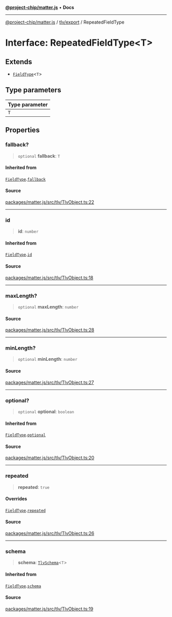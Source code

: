 [**@project-chip/matter.js**](../../../README.md) • **Docs**

***

[@project-chip/matter.js](../../../modules.md) / [tlv/export](../README.md) / RepeatedFieldType

# Interface: RepeatedFieldType\<T\>

## Extends

- [`FieldType`](FieldType.md)\<`T`\>

## Type parameters

| Type parameter |
| :------ |
| `T` |

## Properties

### fallback?

> `optional` **fallback**: `T`

#### Inherited from

[`FieldType`](FieldType.md).[`fallback`](FieldType.md#fallback)

#### Source

[packages/matter.js/src/tlv/TlvObject.ts:22](https://github.com/project-chip/matter.js/blob/7a8cbb56b87d4ccf34bec5a9a95ab40a1711324f/packages/matter.js/src/tlv/TlvObject.ts#L22)

***

### id

> **id**: `number`

#### Inherited from

[`FieldType`](FieldType.md).[`id`](FieldType.md#id)

#### Source

[packages/matter.js/src/tlv/TlvObject.ts:18](https://github.com/project-chip/matter.js/blob/7a8cbb56b87d4ccf34bec5a9a95ab40a1711324f/packages/matter.js/src/tlv/TlvObject.ts#L18)

***

### maxLength?

> `optional` **maxLength**: `number`

#### Source

[packages/matter.js/src/tlv/TlvObject.ts:28](https://github.com/project-chip/matter.js/blob/7a8cbb56b87d4ccf34bec5a9a95ab40a1711324f/packages/matter.js/src/tlv/TlvObject.ts#L28)

***

### minLength?

> `optional` **minLength**: `number`

#### Source

[packages/matter.js/src/tlv/TlvObject.ts:27](https://github.com/project-chip/matter.js/blob/7a8cbb56b87d4ccf34bec5a9a95ab40a1711324f/packages/matter.js/src/tlv/TlvObject.ts#L27)

***

### optional?

> `optional` **optional**: `boolean`

#### Inherited from

[`FieldType`](FieldType.md).[`optional`](FieldType.md#optional)

#### Source

[packages/matter.js/src/tlv/TlvObject.ts:20](https://github.com/project-chip/matter.js/blob/7a8cbb56b87d4ccf34bec5a9a95ab40a1711324f/packages/matter.js/src/tlv/TlvObject.ts#L20)

***

### repeated

> **repeated**: `true`

#### Overrides

[`FieldType`](FieldType.md).[`repeated`](FieldType.md#repeated)

#### Source

[packages/matter.js/src/tlv/TlvObject.ts:26](https://github.com/project-chip/matter.js/blob/7a8cbb56b87d4ccf34bec5a9a95ab40a1711324f/packages/matter.js/src/tlv/TlvObject.ts#L26)

***

### schema

> **schema**: [`TlvSchema`](../classes/TlvSchema.md)\<`T`\>

#### Inherited from

[`FieldType`](FieldType.md).[`schema`](FieldType.md#schema)

#### Source

[packages/matter.js/src/tlv/TlvObject.ts:19](https://github.com/project-chip/matter.js/blob/7a8cbb56b87d4ccf34bec5a9a95ab40a1711324f/packages/matter.js/src/tlv/TlvObject.ts#L19)
